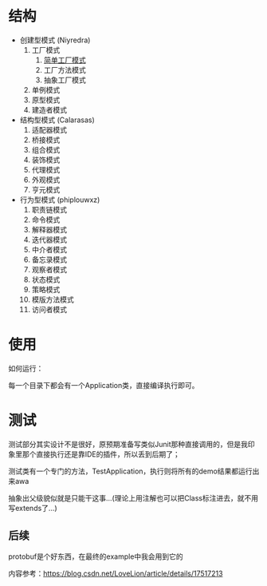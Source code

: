 # 结构

- 创建型模式 (Niyredra)
    1. 工厂模式
        1. [简单工厂模式](./demo/niyredra/factory/simple/SimpleFactoryApplication.java)
        2. 工厂方法模式
        3. 抽象工厂模式
    2. 单例模式
    3. 原型模式
    4. 建造者模式
- 结构型模式 (Calarasas)
    1. 适配器模式
    2. 桥接模式
    3. 组合模式
    4. 装饰模式
    5. 代理模式
    6. 外观模式
    7. 亨元模式
- 行为型模式 (phiplouwxz)
    1. 职责链模式
    2. 命令模式
    3. 解释器模式
    4. 迭代器模式
    5. 中介者模式
    6. 备忘录模式
    7. 观察者模式
    8. 状态模式
    9. 策略模式
    10. 模版方法模式
    11. 访问者模式

# 使用

如何运行：

每一个目录下都会有一个Application类，直接编译执行即可。

# 测试

测试部分其实设计不是很好，原预期准备写类似Junit那种直接调用的，但是我印象里那个直接执行还是靠IDE的插件，所以丢到后期了；

测试类有一个专门的方法，TestApplication，执行则将所有的demo结果都运行出来awa

抽象出父级貌似就是只能干这事...(理论上用注解也可以把Class标注进去，就不用写extends了...)

## 后续

protobuf是个好东西，在最终的example中我会用到它的

内容参考：https://blog.csdn.net/LoveLion/article/details/17517213

